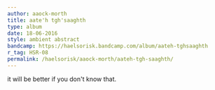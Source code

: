 ```yaml
---
author: aaock-morth
title: aate'h tgh'saaghth
type: album
date: 18-06-2016
style: ambient abstract
bandcamp: https://haelsorisk.bandcamp.com/album/aateh-tghsaaghth
r_tag: HSR-08
permalink: /haelsorisk/aaock-morth/aateh-tgh-saaghth/
---
```


it will be better if you don't know that.
